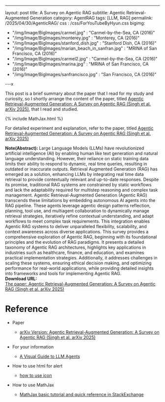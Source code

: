 ---
layout: post
title: A Survey on Agentic RAG
subtitle: Agentic Retrieval-Augmented Generation
category: AgentRAG
tags: [LLM, RAG]
permalink: /2025/04/30/AgenticRAG/
css : /css/ForYouTubeByHyun.css
bigimg: 
  - "/img/Image/BigImages/carmel.jpg" : "Carmel-by-the-Sea, CA (2016)"
  - "/img/Image/BigImages/monterey.jpg" : "Monterey, CA (2016)"
  - "/img/Image/BigImages/stanford_dish.jpg" : "Stanford Dish, CA (2016)"
  - "/img/Image/BigImages/marian_beach_in_sanfran.jpg" : "MRINA of San Francisco, CA (2016)"
  - "/img/Image/BigImages/carmel2.jpg" : "Carmel-by-the-Sea, CA (2016)"
  - "/img/Image/BigImages/marina.jpg" : "MRINA of San Francisco, CA (2016)"
  - "/img/Image/BigImages/sanfrancisco.jpg" : "San Francisco, CA (2016)"
  
---x

This post is a brief summary about the paper that I read for my study and curiosity, so I shortly arrange the content of the paper, titled [Agentic Retrieval-Augmented Generation: A Survey on Agentic RAG (Singh et al. arXiv 2025)](https://arxiv.org/abs/2501.09136), that I read and studied. 

{% include MathJax.html %}

For detailed experiment and explanation, refer to the paper, titled [Agentic Retrieval-Augmented Generation: A Survey on Agentic RAG (Singh et al. arXiv 2025)](https://arxiv.org/abs/2501.09136)

<div class="alert alert-info" role="alert"><i class="fa fa-info-circle"></i> <b>Note(Abstract): </b>
Large Language Models (LLMs) have revolutionized artificial intelligence (AI) by enabling human like text generation and natural language understanding. However, their reliance on static training data limits their ability to respond to dynamic, real time queries, resulting in outdated or inaccurate outputs. Retrieval Augmented Generation (RAG) has emerged as a solution, enhancing LLMs by integrating real time data retrieval to provide contextually relevant and up-to-date responses. Despite its promise, traditional RAG systems are constrained by static workflows and lack the adaptability required for multistep reasoning and complex task management. Agentic Retrieval-Augmented Generation (Agentic RAG) transcends these limitations by embedding autonomous AI agents into the RAG pipeline. These agents leverage agentic design patterns reflection, planning, tool use, and multiagent collaboration to dynamically manage retrieval strategies, iteratively refine contextual understanding, and adapt workflows to meet complex task requirements. This integration enables Agentic RAG systems to deliver unparalleled flexibility, scalability, and context awareness across diverse applications. This survey provides a comprehensive exploration of Agentic RAG, beginning with its foundational principles and the evolution of RAG paradigms. It presents a detailed taxonomy of Agentic RAG architectures, highlights key applications in industries such as healthcare, finance, and education, and examines practical implementation strategies. Additionally, it addresses challenges in scaling these systems, ensuring ethical decision making, and optimizing performance for real-world applications, while providing detailed insights into frameworks and tools for implementing Agentic RAG.
</div>

<div class="alert alert-success" role="alert"><i class="fa fa-paperclip fa-lg"></i> <b>Download URL: </b><br>
  <a href="https://arxiv.org/abs/2501.09136">The paper: Agentic Retrieval-Augmented Generation: A Survey on Agentic RAG (Singh et al. arXiv 2025)</a></div>

# Reference 

- Paper 
  - [arXiv Version: Agentic Retrieval-Augmented Generation: A Survey on Agentic RAG (Singh et al. arXiv 2025)](https://arxiv.org/abs/2501.09136)
 
- For your information
  - [A Visual Guide to LLM Agents](https://newsletter.maartengrootendorst.com/p/a-visual-guide-to-llm-agents)
  
- How to use html for alert
  - [how to use icon](http://idratherbewriting.com/documentation-theme-jekyll/mydoc_icons.html)
 
- How to use MathJax 
  - [MathJax basic tutorial and quick reference in StackExchange](https://math.meta.stackexchange.com/questions/5020/mathjax-basic-tutorial-and-quick-reference)

